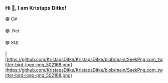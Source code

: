 ### Hi 🔅, I am Kristaps Ditke!

🟢 C#

🟢 .Net

🟢 SQL

|[https://github.com/KristapsDitke/KristapsDitke/blob/main/SeekPng.com_twitter-bird-logo-png_502168.png](https://github.com/KristapsDitke/KristapsDitke/blob/main/SeekPng.com_twitter-bird-logo-png_502168.png)
<!--
**KristapsDitke/KristapsDitke** is a ✨ _special_ ✨ repository because its `README.md` (this file) appears on your GitHub profile.

Here are some ideas to get you started:

- 🔭 I’m currently working on ...
- 🌱 I’m currently learning C# and .NET
- 👯 I’m looking to collaborate on ...
- 🤔 I’m looking for help with ...
- 💬 Ask me about ...
- 📫Best way to reach me: on my e-mail ditkek@gmail.com
- 😄 Pronouns: ...
- ⚡ Fun fact: ...
-->
